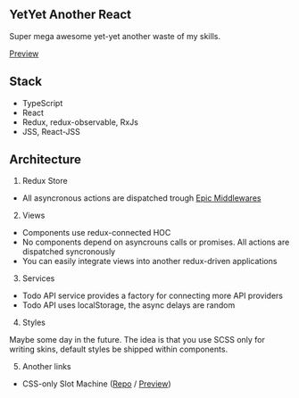 ## YetYet Another React
Super mega awesome yet-yet another waste of my skills.

[Preview](https://nesterow.github.io/YetYetReact/build/)

## Stack
- TypeScript
- React
- Redux, redux-observable, RxJs
- JSS, React-JSS


## Architecture

1. Redux Store

- All asyncronous actions are dispatched trough [Epic Middlewares](https://redux-observable.js.org/docs/basics/Epics.html)

2. Views

- Components use redux-connected HOC
- No components depend on asyncrouns calls or promises. All actions are dispatched syncronously
- You can easily integrate views into another redux-driven applications

3. Services

- Todo API service provides a factory for connecting more API providers
- Todo API uses localStorage, the async delays are random

4. Styles

Maybe some day in the future. The idea is that you use SCSS only for writing skins, default styles be shipped within components. 

5. Another links
- CSS-only Slot Machine ([Repo](https://github.com/nesterow/reels/) / [Preview](https://nesterow.github.io/reels/dist/index.html))

